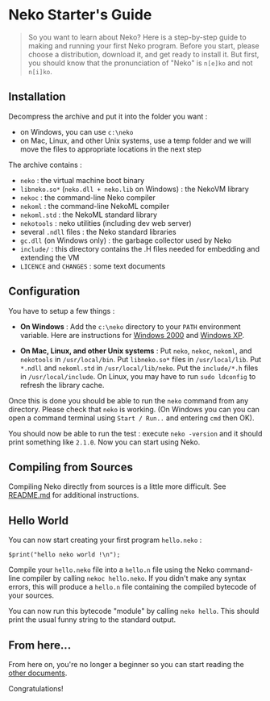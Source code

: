 # Neko Starter's Guide

> So you want to learn about Neko? Here is a step-by-step guide to making and running your first Neko program. Before you start, please choose a distribution, download it, and get ready to install it. But first, you should know that the pronunciation of "Neko" is `n[e]ko` and not `n[i]ko`.

## Installation

Decompress the archive and put it into the folder you want :

- on Windows, you can use `c:\neko`
- on Mac, Linux, and other Unix systems, use a temp folder and we will move the files to appropriate locations in the next step

The archive contains :

- `neko` : the virtual machine boot binary
- `libneko.so*` (`neko.dll + neko.lib` on Windows) : the NekoVM library
- `nekoc` : the command-line Neko compiler
- `nekoml` : the command-line NekoML compiler
- `nekoml.std` : the NekoML standard library
- `nekotools` : neko utilities (including dev web server)
- several `.ndll` files : the Neko standard libraries
- `gc.dll` (on Windows only) : the garbage collector used by Neko
- `include/` : this directory contains the .H files needed for embedding and extending the VM
- `LICENCE` and `CHANGES` : some text documents




## Configuration

You have to setup a few things :

- **On Windows** : Add the `c:\neko` directory to your `PATH` environment variable. Here are instructions for [Windows 2000](https://support.microsoft.com/en-us/kb/311843) and [Windows XP](https://support.microsoft.com/en-us/kb/310519).

- **On Mac, Linux, and other Unix systems** : Put `neko`, `nekoc`, `nekoml`, and `nekotools` in `/usr/local/bin`. Put `libneko.so*` files in `/usr/local/lib`. Put `*.ndll` and `nekoml.std` in `/usr/local/lib/neko`. Put the `include/*.h` files in `/usr/local/include`. On Linux, you may have to run `sudo ldconfig` to refresh the library cache.


Once this is done you should be able to run the `neko` command from any directory. Please check that `neko` is working. (On Windows you can you can open a command terminal using `Start / Run..` and entering `cmd` then OK).

You should now be able to run the test : execute `neko -version` and it should print something like `2.1.0`. Now you can start using Neko.

## Compiling from Sources

Compiling Neko directly from sources is a little more difficult. See [README.md](https://github.com/HaxeFoundation/neko/blob/master/README.md#build-instruction) for additional instructions.

## Hello World

You can now start creating your first program `hello.neko` :

```neko
$print("hello neko world !\n");
```

Compile your `hello.neko` file into a `hello.n` file using the Neko command-line compiler by calling `nekoc hello.neko`. If you didn't make any syntax errors, this will produce a `hello.n` file containing the compiled bytecode of your sources.

You can now run this bytecode "module" by calling `neko hello`. This should print the usual funny string to the standard output.

## From here...

From here on, you're no longer a beginner so you can start reading the [other documents](/doc).

Congratulations!

